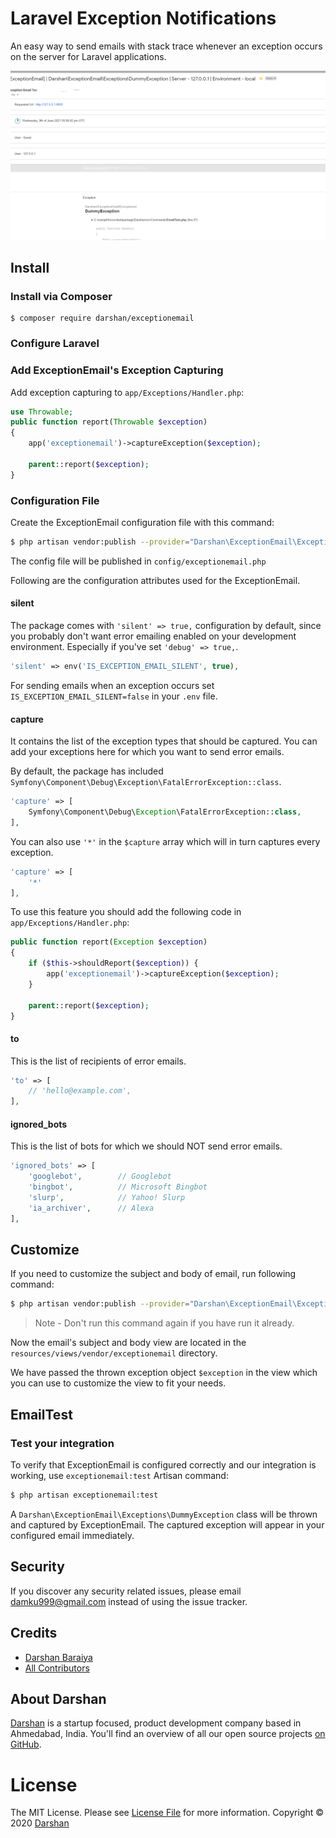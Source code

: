 # Laravel Exception Notifications

An easy way to send emails with stack trace whenever an exception occurs on the server for Laravel applications.

![exceptionemail example image](exceptionemail.png?raw=true "ExceptionEmail")

## Install

### Install via Composer

```
$ composer require darshan/exceptionemail
```
### Configure Laravel

### Add ExceptionEmail's Exception Capturing

Add exception capturing to `app/Exceptions/Handler.php`:

```php
use Throwable;
public function report(Throwable $exception)
{
    app('exceptionemail')->captureException($exception);

    parent::report($exception);
}
```

### Configuration File

Create the ExceptionEmail configuration file  with this command:

```bash
$ php artisan vendor:publish --provider="Darshan\ExceptionEmail\ExceptionEmailServiceProvider"
```

The config file will be published in  `config/exceptionemail.php`

Following are the configuration attributes used for the ExceptionEmail.

#### silent

The package comes with `'silent' => true,` configuration by default, since you probably don't want error emailing enabled on your development environment. Especially if you've set `'debug' => true,`.

```php
'silent' => env('IS_EXCEPTION_EMAIL_SILENT', true),
```

For sending emails when an exception occurs set `IS_EXCEPTION_EMAIL_SILENT=false` in your `.env` file.


#### capture

It contains the list of the exception types that should be captured. You can add your exceptions here for which you want to send error emails.

By default, the package has included `Symfony\Component\Debug\Exception\FatalErrorException::class`.

```php
'capture' => [
    Symfony\Component\Debug\Exception\FatalErrorException::class,
],
```

You can also use `'*'` in the `$capture` array which will in turn captures every exception.

```php
'capture' => [
    '*'
],
```

To use this feature you should add the following code in `app/Exceptions/Handler.php`:

```php
public function report(Exception $exception)
{
    if ($this->shouldReport($exception)) {
        app('exceptionemail')->captureException($exception);
    }

    parent::report($exception);
}
```

#### to

This is the list of recipients of error emails.

```php
'to' => [
    // 'hello@example.com',
],
```

#### ignored_bots

This is the list of bots for which we should NOT send error emails.

```php
'ignored_bots' => [
    'googlebot',        // Googlebot
    'bingbot',          // Microsoft Bingbot
    'slurp',            // Yahoo! Slurp
    'ia_archiver',      // Alexa
],
```

## Customize

If you need to customize the subject and body of email, run following command:

```bash
$ php artisan vendor:publish --provider="Darshan\ExceptionEmail\ExceptionEmailServiceProvider"
```

> Note - Don't run this command again if you have run it already.

Now the email's subject and body view are located in the `resources/views/vendor/exceptionemail` directory.

We have passed the thrown exception object `$exception` in the view which you can use to customize the view to fit your needs.

## EmailTest
### Test your integration
To verify that ExceptionEmail is configured correctly and our integration is working, use `exceptionemail:test` Artisan command:

```bash
$ php artisan exceptionemail:test
```

A `Darshan\ExceptionEmail\Exceptions\DummyException` class will be thrown and captured by ExceptionEmail. The captured exception will appear in your configured email immediately.

## Security

If you discover any security related issues, please email damku999@gmail.com instead of using the issue tracker.

## Credits

- [Darshan Baraiya](https://github.com/damku999)
- [All Contributors](../../contributors)

## About Darshan

[Darshan](https://webmonks.in) is a startup focused, product development company based in Ahmedabad, India. You'll find an overview of all our open source projects [on GitHub](https://github.com/Darshan).

# License

The MIT License. Please see [License File](LICENSE.md) for more information. Copyright © 2020 [Darshan](https://webmonks.in)
